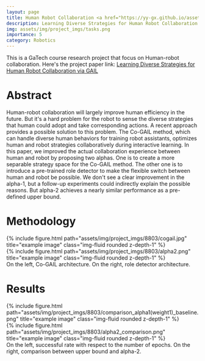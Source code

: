 ```yaml
---
layout: page
title: Human Robot Collaboration <a href="https://yy-gx.github.io/assets/pdf/CS_8803___RLR___Final.pdf" target="_blank" rel="noopener noreferrer" class="float-right"><i class="fas fa-file-pdf"></i></a>
description: Learning Diverse Strategies for Human Robot Collaboration via GAIL
img: assets/img/project_imgs/tasks.png
importance: 5
category: Robotics
---
```



This is a GaTech course research project that focus on Human-robot collaboration. Here's the project paper link: [Learning Diverse Strategies for Human Robot Collaboration via GAIL](./assets/pdf/example_pdf.pdf)


# Abstract 
Human-robot collaboration will largely improve human efficiency in the future. But it's a hard problem for the robot to sense the diverse strategies that human could adopt and take corresponding actions. A recent approach provides a possible solution to this problem. The Co-GAIL method, which can handle diverse human behaviors for training robot assistants, optimizes human and robot strategies collaboratively during interactive learning. In this paper, we improved the actual collaboration experience between human and robot by proposing two alphas. One is to create a more separable strategy space for the Co-GAIL method. The other one is to introduce a pre-trained role detector to make the flexible switch between human and robot be possible. We don't see a clear improvement in the alpha-1, but a follow-up experiments could indirectly explain the possible reasons. But alpha-2 achieves a nearly similar performance as a pre-defined upper bound.

# Methodology
<div class="row justify-content-sm-center">
    <div class="col-sm-5 mt-3 mt-md-0">
        {% include figure.html path="assets/img/project_imgs/8803/cogail.jpg" title="example image" class="img-fluid rounded z-depth-1" %}
    </div>
    <div class="col-sm-5 mt-3 mt-md-0">
        {% include figure.html path="assets/img/project_imgs/8803/alpha2.png" title="example image" class="img-fluid rounded z-depth-1" %}
    </div>
</div>
<div class="caption">
    On the left, Co-GAIL architecture. On the right, role detector architecture.
</div>



# Results
<div class="row justify-content-sm-center">
    <div class="col-sm-5 mt-3 mt-md-0">
        {% include figure.html path="assets/img/project_imgs/8803/comparison_alpha1(weight1)_baseline.png" title="example image" class="img-fluid rounded z-depth-1" %}
    </div>
    <div class="col-sm-5 mt-3 mt-md-0">
        {% include figure.html path="assets/img/project_imgs/8803/alpha2_comparison.png" title="example image" class="img-fluid rounded z-depth-1" %}
    </div>
</div>
<div class="caption">
    On the left, successful rate with respect to the number of epochs. On the right, comparison between upper bound and alpha-2.
</div>

